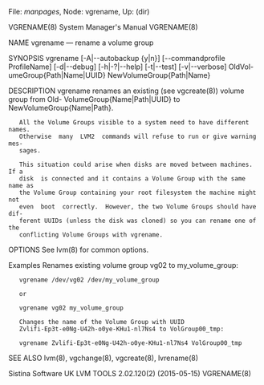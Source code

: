 File: *manpages*,  Node: vgrename,  Up: (dir)

VGRENAME(8)                 System Manager's Manual                VGRENAME(8)



NAME
       vgrename — rename a volume group

SYNOPSIS
       vgrename   [-A|--autobackup   {y|n}]   [--commandprofile   ProfileName]
       [-d|--debug]   [-h|-?|--help]   [-t|--test]   [-v|--verbose]    OldVol-
       umeGroup{Path|Name|UUID} NewVolumeGroup{Path|Name}

DESCRIPTION
       vgrename  renames  an existing (see vgcreate(8)) volume group from Old-
       VolumeGroup{Name|Path|UUID} to NewVolumeGroup{Name|Path}.

       All the Volume Groups visible to a system need to have different names.
       Otherwise  many  LVM2  commands will refuse to run or give warning mes-
       sages.

       This situation could arise when disks are moved between machines.  If a
       disk  is connected and it contains a Volume Group with the same name as
       the Volume Group containing your root filesystem the machine might  not
       even  boot  correctly.  However, the two Volume Groups should have dif-
       ferent UUIDs (unless the disk was cloned) so you can rename one of  the
       conflicting Volume Groups with vgrename.

OPTIONS
       See lvm(8) for common options.

Examples
       Renames existing volume group vg02 to my_volume_group:

       vgrename /dev/vg02 /dev/my_volume_group

       or

       vgrename vg02 my_volume_group

       Changes the name of the Volume Group with UUID
       Zvlifi-Ep3t-e0Ng-U42h-o0ye-KHu1-nl7Ns4 to VolGroup00_tmp:

       vgrename Zvlifi-Ep3t-e0Ng-U42h-o0ye-KHu1-nl7Ns4 VolGroup00_tmp


SEE ALSO
       lvm(8), vgchange(8), vgcreate(8), lvrename(8)



Sistina Software UK   LVM TOOLS 2.02.120(2) (2015-05-15)           VGRENAME(8)

